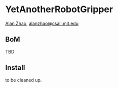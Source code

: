 # YetAnotherRobotGripper

[Alan Zhao](https://alanz.info/), alanzhao@csail.mit.edu

## BoM
TBD

## Install
to be cleaned up.